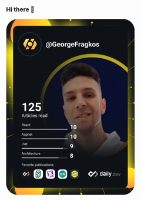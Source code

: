 ### Hi there 👋

<a href="https://app.daily.dev/GeorgeFragkos"><img src="https://github.com/GeorgeFragkos/GeorgeFragkos/blob/main/devcard.svg" width="350" alt="George Fragkos's Dev Card"/></a>



<!--
**GeorgeFragkos/GeorgeFragkos** is a ✨ _special_ ✨ repository because its `README.md` (this file) appears on your GitHub profile.

Here are some ideas to get you started:

- 🔭 I’m currently working on ...
- 🌱 I’m currently learning ...
- 👯 I’m looking to collaborate on ...
- 🤔 I’m looking for help with ...
- 💬 Ask me about ...
- 📫 How to reach me: ...
- 😄 Pronouns: ...
- ⚡ Fun fact: ...
-->
